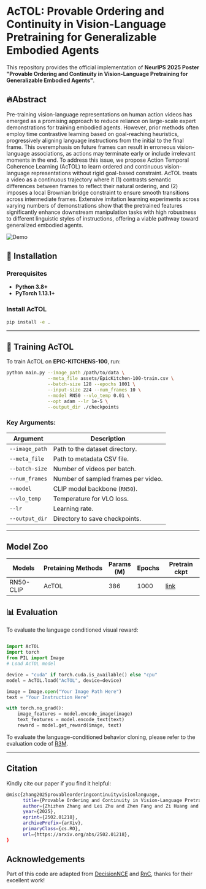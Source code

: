 # AcTOL: Provable Ordering and Continuity in Vision-Language Pretraining for Generalizable Embodied Agents

This repository provides the official implementation of **NeurIPS 2025 Poster "Provable Ordering and Continuity in Vision-Language Pretraining for Generalizable Embodied Agents"**. 

## 🔥Abstract
Pre-training vision-language representations on human action videos has emerged as a promising approach to reduce reliance on large-scale expert demonstrations for training embodied agents. However, prior methods often employ time contrastive learning based on goal-reaching heuristics, progressively aligning language instructions from the initial to the final frame. This overemphasis on future frames can result in erroneous vision-language associations, as actions may terminate early or include irrelevant moments in the end. To address this issue, we propose Action Temporal Coherence Learning (AcTOL) to learn ordered and continuous vision-language representations without rigid goal-based constraint. AcTOL treats a video as a continuous trajectory where it (1) contrasts semantic differences between frames to reflect their natural ordering, and (2) imposes a local Brownian bridge constraint to ensure smooth transitions across intermediate frames. Extensive imitation learning experiments across varying numbers of demonstrations show that the pretrained features significantly enhance downstream manipulation tasks with high robustness to different linguistic styles of instructions, offering a viable pathway toward generalized embodied agents.

![Demo](assets/demo.gif)

## 🚀 Installation

### Prerequisites
- **Python 3.8+**
- **PyTorch 1.13.1+**


### Install AcTOL
```bash
pip install -e .
```

---

## 🎯 Training AcTOL

To train AcTOL on **EPIC-KITCHENS-100**, run:

```bash
python main.py --image_path /path/to/data \
               --meta_file assets/EpicKitchen-100-train.csv \
               --batch-size 128 --epochs 1001 \
               --input-size 224 --num_frames 10 \
               --model RN50 --vlo_temp 0.01 \
               --opt adam --lr 1e-5 \
               --output_dir ./checkpoints
```

### Key Arguments:
| Argument         | Description |
|-----------------|-------------|
| `--image_path`  | Path to the dataset directory. |
| `--meta_file`   | Path to metadata CSV file. |
| `--batch-size`  | Number of videos per batch. |
| `--num_frames`  | Number of sampled frames per video. |
| `--model`       | CLIP model backbone (`RN50`). |
| `--vlo_temp`    | Temperature for VLO loss. |
| `--lr`          | Learning rate. |
| `--output_dir`  | Directory to save checkpoints. |

---

## Model Zoo
| Models    | Pretaining Methods | Params<br />(M) | Epochs | Pretrain ckpt                                                                              |
| --------- | ------------------- | --------------- | ----- | ------------------------------------------------------------------------------------------ |
| RN50-CLIP | AcTOL       | 386             | 1000    | [link](https://drive.google.com/file/d/19GX5k0CjjHoCqhTSwNdmAqiNBlNnuiVw/view?usp=sharing) |


## 📊 Evaluation

To evaluate the language conditioned visual reward:
```python

import AcTOL
import torch
from PIL import Image
# Load AcTOL model

device = "cuda" if torch.cuda.is_available() else "cpu"
model = AcTOL.load("AcTOL", device=device)

image = Image.open("Your Image Path Here")
text = "Your Instruction Here"

with torch.no_grad():
    image_features = model.encode_image(image)
    text_features = model.encode_text(text)
    reward = model.get_reward(image, text)
```
To evaluate the language-conditioned behavior cloning, please refer to the evaluation code of [R3M](https://github.com/facebookresearch/r3m/tree/eval/evaluation).

---

## Citation
Kindly cite our paper if you find it helpful:
```bash
@misc{zhang2025provableorderingcontinuityvisionlanguage,
      title={Provable Ordering and Continuity in Vision-Language Pretraining for Generalizable Embodied Agents}, 
      author={Zhizhen Zhang and Lei Zhu and Zhen Fang and Zi Huang and Yadan Luo},
      year={2025},
      eprint={2502.01218},
      archivePrefix={arXiv},
      primaryClass={cs.RO},
      url={https://arxiv.org/abs/2502.01218}, 
}
```
## Acknowledgements
Part of this code are adapted from [DecisionNCE](https://github.com/2toinf/DecisionNCE.git) and [RnC](https://github.com/kaiwenzha/Rank-N-Contrast.git), thanks for their excellent work!
